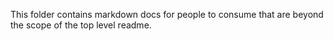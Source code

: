 This folder contains markdown docs for people to consume that are beyond the 
scope of the top level readme.